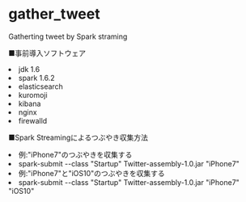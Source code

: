 # gather_tweet
Gatherting tweet by Spark straming 

■事前導入ソフトウェア
<li>jdk 1.6
<li>spark 1.6.2
<li>elasticsearch
<li>kuromoji
<li>kibana
<li>nginx
<li>firewalld

■Spark Streamingによるつぶやき収集方法
<li>例:"iPhone7"のつぶやきを収集する
<li>spark-submit --class "Startup" Twitter-assembly-1.0.jar "iPhone7"
<li>例:"iPhone7"と"iOS10"のつぶやきを収集する
<li>spark-submit --class "Startup" Twitter-assembly-1.0.jar "iPhone7" "iOS10"
